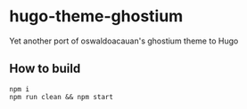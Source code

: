 # hugo-theme-ghostium
Yet another port of oswaldoacauan's ghostium theme to Hugo
 
## How to build

    npm i
    npm run clean && npm start
